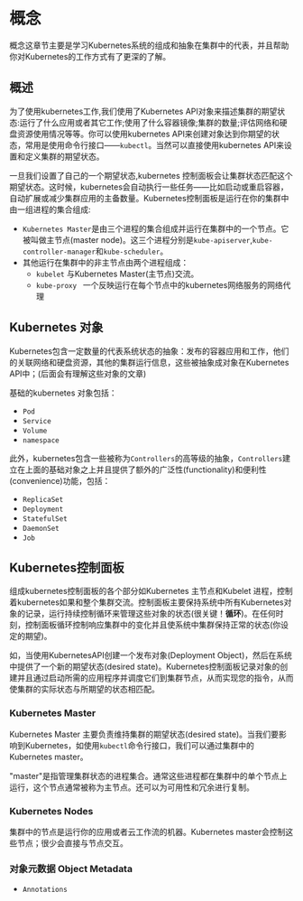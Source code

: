 # 概念

概念这章节主要是学习Kubernetes系统的组成和抽象在集群中的代表，并且帮助你对Kubernetes的工作方式有了更深的了解。

## 概述

为了使用kubernetes工作,我们使用了Kubernetes API对象来描述集群的期望状态:运行了什么应用或者其它工作;使用了什么容器镜像;集群的数量;评估网络和硬盘资源使用情况等等。你可以使用kubernetes API来创建对象达到你期望的状态，常用是使用命令行接口——```kubectl```。当然可以直接使用kubernetes API来设置和定义集群的期望状态。

一旦我们设置了自己的一个期望状态,kubernetes 控制面板会让集群状态匹配这个期望状态。这时候，kubernetes会自动执行一些任务——比如启动或重启容器，自动扩展或减少集群应用的主备数量。Kubernetes控制面板是运行在你的集群中由一组进程的集合组成:

- ```Kubernetes Master```是由三个进程的集合组成并运行在集群中的一个节点。它被叫做主节点(master node)。这三个进程分别是```kube-apiserver```,```kube-controller-manager```和```kube-scheduler```。
- 其他运行在集群中的非主节点由两个进程组成：
	- ```kubelet``` 与Kubernetes Master(主节点)交流。
	- ```kube-proxy ``` 一个反映运行在每个节点中的kubernetes网络服务的网络代理

## Kubernetes 对象

Kubernetes包含一定数量的代表系统状态的抽象：发布的容器应用和工作，他们的关联网络和硬盘资源，其他的集群运行信息，这些被抽象成对象在Kubernetes API中；(后面会有理解这些对象的文章)

基础的kubernetes 对象包括：
- ```Pod```
- ```Service```
- ```Volume```
- ```namespace```

此外，kubernetes包含一些被称为```Controllers```的高等级的抽象，```Controllers```建立在上面的基础对象之上并且提供了额外的广泛性(functionality)和便利性(convenience)功能，包括：
- ```ReplicaSet```
- ```Deployment```
- ```StatefulSet```
- ```DaemonSet```
- ```Job```

## Kubernetes控制面板

组成kubernetes控制面板的各个部分如Kubernetes 主节点和Kubelet 进程，控制着kubernetes如果和整个集群交流。控制面板主要保持系统中所有Kubernetes对象的记录，运行持续控制循环来管理这些对象的状态(很关键！**循环**)。在任何时刻，控制面板循环控制响应集群中的变化并且使系统中集群保持正常的状态(你设定的期望)。

如，当使用KubernetesAPI创建一个发布对象(Deployment Object)，然后在系统中提供了一个新的期望状态(desired state)。Kubernetes控制面板记录对象的创建并且通过启动所需的应用程序并调度它们到集群节点，从而实现您的指令，从而使集群的实际状态与所期望的状态相匹配。

### Kubernetes Master

Kubernetes Master 主要负责维持集群的期望状态(desired state)。当我们要影响到Kubernetes，如使用```kubectl```命令行接口，我们可以通过集群中的Kubernetes master。

"master"是指管理集群状态的进程集合。通常这些进程都在集群中的单个节点上运行，这个节点通常被称为主节点。还可以为可用性和冗余进行复制。

### Kubernetes Nodes

集群中的节点是运行你的应用或者云工作流的机器。Kubernetes master会控制这些节点；很少会直接与节点交互。

### 对象元数据 Object Metadata

- ```Annotations```